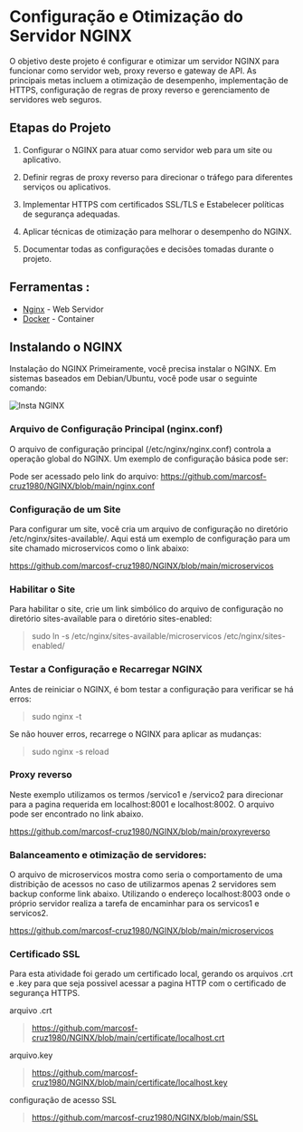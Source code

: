 # Configuração e Otimização do Servidor NGINX   

        
O objetivo deste projeto é configurar e otimizar um servidor NGINX para funcionar como servidor web, proxy reverso e gateway de API.
As principais metas incluem a otimização de desempenho, implementação de HTTPS, configuração de regras de proxy reverso e gerenciamento de servidores web seguros.



## Etapas do Projeto

1.   Configurar o NGINX para atuar como servidor web para um site ou aplicativo.

2.   Definir regras de proxy reverso para direcionar o tráfego para diferentes serviços ou aplicativos.

3.   Implementar HTTPS com certificados SSL/TLS e Estabelecer políticas de segurança adequadas.

4.   Aplicar técnicas de otimização para melhorar o desempenho do NGINX.

5.   Documentar todas as configurações e decisões tomadas durante o projeto.


## Ferramentas :


* [Nginx](https://www.nginx.com/) - Web Servidor
* [Docker](https://www.docker.com/) - Container



## Instalando o NGINX

Instalação do NGINX
Primeiramente, você precisa instalar o NGINX. Em sistemas baseados em Debian/Ubuntu, você pode usar o seguinte comando:

![Insta NGINX](https://github.com/marcosf-cruz1980/NGINX/assets/146502505/b4a4aa5a-dbb4-4eef-803c-8a7b026e3a27)

### Arquivo de Configuração Principal (nginx.conf)

O arquivo de configuração principal (/etc/nginx/nginx.conf) controla a operação global do NGINX. Um exemplo de configuração básica pode ser:

Pode ser acessado pelo link do arquivo: https://github.com/marcosf-cruz1980/NGINX/blob/main/nginx.conf


### Configuração de um Site
Para configurar um site, você cria um arquivo de configuração no diretório /etc/nginx/sites-available/. Aqui está um exemplo de configuração para um site chamado microservicos como o link abaixo:

https://github.com/marcosf-cruz1980/NGINX/blob/main/microservicos



### Habilitar o Site
Para habilitar o site, crie um link simbólico do arquivo de configuração no diretório sites-available para o diretório sites-enabled:

>sudo ln -s /etc/nginx/sites-available/microservicos /etc/nginx/sites-enabled/


### Testar a Configuração e Recarregar NGINX

Antes de reiniciar o NGINX, é bom testar a configuração para verificar se há erros:

> sudo nginx -t

Se não houver erros, recarrege o NGINX para aplicar as mudanças:

> sudo nginx -s reload


### Proxy reverso

Neste exemplo utilizamos os termos /servico1 e /servico2 para direcionar para a pagina requerida em localhost:8001 e localhost:8002. O arquivo pode ser encontrado no link abaixo.

https://github.com/marcosf-cruz1980/NGINX/blob/main/proxyreverso


###  Balanceamento e otimização de servidores:

O arquivo de microservicos mostra como seria o comportamento de uma distribição de acessos no caso de utilizarmos apenas 2 servidores sem backup conforme link abaixo.
Utilizando o endereço localhost:8003 onde o próprio servidor realiza a tarefa de encaminhar para os servicos1 e servicos2.

https://github.com/marcosf-cruz1980/NGINX/blob/main/microservicos

### Certificado SSL

Para esta atividade foi gerado um certificado local, gerando os arquivos .crt e .key para que seja possivel acessar a pagina HTTP com o certificado de segurança HTTPS.

arquivo .crt
>https://github.com/marcosf-cruz1980/NGINX/blob/main/certificate/localhost.crt

arquivo.key
>https://github.com/marcosf-cruz1980/NGINX/blob/main/certificate/localhost.key

configuração de acesso SSL

>https://github.com/marcosf-cruz1980/NGINX/blob/main/SSL
















